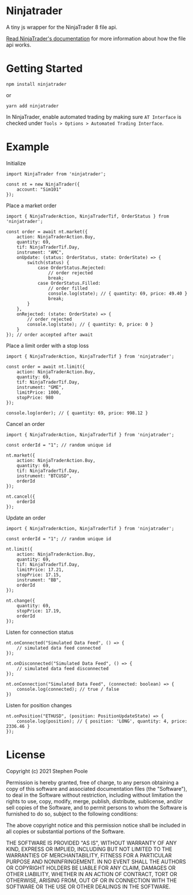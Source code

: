 # Ninjatrader

A tiny js wrapper for the NinjaTrader 8 file api.

[Read NinjaTrader's documentation](https://ninjatrader.com/support/helpGuides/nt8/?functions.htm) for more information about how the file api works.

# Getting Started

`npm install ninjatrader`

or

`yarn add ninjatrader`

In NinjaTrader, enable automated trading by making sure `AT Interface` is checked under `Tools > Options > Automated Trading Interface`.

# Example

Initialize

```
import NinjaTrader from 'ninjatrader';

const nt = new NinjaTrader({
    account: "Sim101"
});
```

Place a market order

```
import { NinjaTraderAction, NinjaTraderTif, OrderStatus } from 'ninjatrader';

const order = await nt.market({
    action: NinjaTraderAction.Buy,
    quantity: 69,
    tif: NinjaTraderTif.Day,
    instrument: "AMC",
    onUpdate: (status: OrderStatus, state: OrderState) => {
        switch(status) {
            case OrderStatus.Rejected:
                // order rejected
                break;
            case OrderStatus.Filled:
                // order filled
                console.log(state); // { quantity: 69, price: 49.40 }
                break;
        }
    },
    onRejected: (state: OrderState) => {
        // order rejected
        console.log(state); // { quantity: 0, price: 0 }
    }
}); // order accepted after await

```

Place a limit order with a stop loss

```
import { NinjaTraderAction, NinjaTraderTif } from 'ninjatrader';

const order = await nt.limit({
    action: NinjaTraderAction.Buy,
    quantity: 69,
    tif: NinjaTraderTif.Day,
    instrument: "GME",
    limitPrice: 1000,
    stopPrice: 980
});

console.log(order); // { quantity: 69, price: 998.12 }
```

Cancel an order

```
import { NinjaTraderAction, NinjaTraderTif } from 'ninjatrader';

const orderId = "1"; // random unique id

nt.market({
    action: NinjaTraderAction.Buy,
    quantity: 69,
    tif: NinjaTraderTif.Day,
    instrument: "BTCUSD",
    orderId
});

nt.cancel({
    orderId
});
```

Update an order

```
import { NinjaTraderAction, NinjaTraderTif } from 'ninjatrader';

const orderId = "1"; // random unique id

nt.limit({
    action: NinjaTraderAction.Buy,
    quantity: 69,
    tif: NinjaTraderTif.Day,
    limitPrice: 17.21,
    stopPrice: 17.15,
    instrument: "BB",
    orderId
});

nt.change({
    quantity: 69,
    stopPrice: 17.19,
    orderId
});
```

Listen for connection status

```
nt.onConnected("Simulated Data Feed", () => {
    // simulated data feed connected
});

nt.onDisconnected("Simulated Data Feed", () => {
    // simulated data feed disconnected
});

nt.onConnection("Simulated Data Feed", (connected: boolean) => {
    console.log(connected); // true / false
})
```

Listen for position changes

```
nt.onPosition("ETHUSD", (position: PositionUpdateState) => {
    console.log(position); // { position: 'LONG', quantity: 4, price: 2336.46 }
});
```

License  
==========  
Copyright (c) 2021 Stephen Poole

Permission is hereby granted, free of charge, to any person obtaining a copy of this software and associated documentation files (the "Software"), to deal in the Software without restriction, including without limitation the rights to use, copy, modify, merge, publish, distribute, sublicense, and/or sell copies of the Software, and to permit persons to whom the Software is furnished to do so, subject to the following conditions:

The above copyright notice and this permission notice shall be included in all copies or substantial portions of the Software.

THE SOFTWARE IS PROVIDED "AS IS", WITHOUT WARRANTY OF ANY KIND, EXPRESS OR IMPLIED, INCLUDING BUT NOT LIMITED TO THE WARRANTIES OF MERCHANTABILITY, FITNESS FOR A PARTICULAR PURPOSE AND NONINFRINGEMENT. IN NO EVENT SHALL THE AUTHORS OR COPYRIGHT HOLDERS BE LIABLE FOR ANY CLAIM, DAMAGES OR OTHER LIABILITY, WHETHER IN AN ACTION OF CONTRACT, TORT OR OTHERWISE, ARISING FROM, OUT OF OR IN CONNECTION WITH THE SOFTWARE OR THE USE OR OTHER DEALINGS IN THE SOFTWARE.
